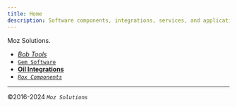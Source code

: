 ```yaml
---
title: Home
description: Software components, integrations, services, and applications
---
```

Moz Solutions.

- [*Bob Tools*](/bob)
- [`Gem Software`](/gem)
- [**Oil Integrations**](/oil)
- [*`Rox Components`*](/rox)

---
©2016-2024 *`Moz Solutions`*
